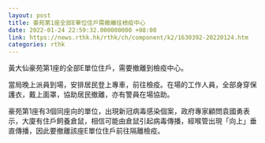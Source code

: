 ```yaml
---
layout: post
title: 豪苑第1座全部E單位住戶需撤離往檢疫中心
date: 2022-01-24 22:59:32.000000000 +08:00
link: https://news.rthk.hk/rthk/ch/component/k2/1630392-20220124.htm
categories: rthk
---
```


黃大仙豪苑第1座的全部E單位住戶，需要撤離到檢疫中心。

當局晚上派員到場，安排居民登上專車，前往檢疫。在場的工作人員，全部身穿保護衣，戴上面罩，協助居民撤離，亦有警員在場協助。

豪苑第1座有3個同座向的單位，出現新冠病毒感染個案，政府專家顧問袁國勇表示，大廈有住戶飼養倉鼠，相信可能由倉鼠引起病毒傳播，經喉管出現「向上」垂直傳播，因此要撤離該座E單位住戶前往隔離檢疫。
